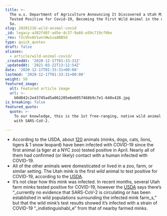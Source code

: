 ```yaml
---
title: >-
  The u.s. Department of Agriculture Announcing It Discovered a Utah Mink that
  Tested Positive for Covid-19, Becoming the First Wild Animal in the u.s. to Do
  So.
slug: 20201216-wild-animal-covid
_id: legacy-a382fd8f-ad5e-4c37-9a66-e59c719cf0be
_rev: f2cVhvAV1wntWw1uaABB5d
type: quick_quotes
draft: false
aliases:
  - article/wild-animal-covid/
_createdAt: '2020-12-17T01:33:31Z'
_updatedAt: '2021-03-22T13:12:54Z'
date: '2020-12-17T01:33:31+00:00'
lastmod: '2020-12-17T01:33:31+00:00'
weight: 50
featured_image:
  alt: Featured article image
  url: >-
    b0d842c2e43745ad5a061205e6e6957468b9c7e1-640x428.jpg
is_breaking: false
featured_quote:
  quote: >-
    To our knowledge, this is the 1st free-ranging, native wild animal confirmed
    with SARS-CoV-2.

---
```

* According to the USDA, about [120](https://www.aphis.usda.gov/animal_health/one_health/downloads/sars-cov2-in-animals.pdf) animals (minks, dogs, cats, lions, tigers & 1 snow leopard) have been infected with COVID-19 since the first animal (a tiger at a NYC zoo) tested positive in April. Nearly all of them had confirmed (or likely) contact with a human infected with COVID-19.
* All of the other animals were domesticated or lived in a zoo, farm, or similar setting. The Utah mink is the first *wild* animal to test positive for COVID-19, according to the [USDA](https://promedmail.org/promed-post/?id=8015608).
* It’s not clear how this mink was infected. In recent months, several Utah farm minks tested positive for COVID-19, however the [USDA](https://promedmail.org/promed-post/?id=8015608) says there’s “_currently no evidence that SARS-CoV-2 is circulating or has been established in wild populations surrounding the infected mink farm_s,” but that the wild mink’s test results showed it’s infected with a strain of COVID-19 “_indistinguishabl_e” from that of nearby farmed minks.